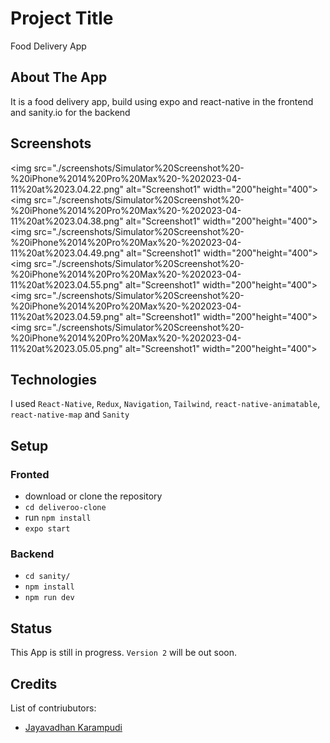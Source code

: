# Project Title

Food Delivery App

## About The App

It is a food delivery app, build using expo and react-native in the frontend and sanity.io for the backend

## Screenshots

<img src="./screenshots/Simulator%20Screenshot%20-%20iPhone%2014%20Pro%20Max%20-%202023-04-11%20at%2023.04.22.png" alt="Screenshot1" width="200"height="400">
<img src="./screenshots/Simulator%20Screenshot%20-%20iPhone%2014%20Pro%20Max%20-%202023-04-11%20at%2023.04.38.png" alt="Screenshot1" width="200"height="400">
<img src="./screenshots/Simulator%20Screenshot%20-%20iPhone%2014%20Pro%20Max%20-%202023-04-11%20at%2023.04.49.png" alt="Screenshot1" width="200"height="400">
<img src="./screenshots/Simulator%20Screenshot%20-%20iPhone%2014%20Pro%20Max%20-%202023-04-11%20at%2023.04.55.png" alt="Screenshot1" width="200"height="400">
<img src="./screenshots/Simulator%20Screenshot%20-%20iPhone%2014%20Pro%20Max%20-%202023-04-11%20at%2023.04.59.png" alt="Screenshot1" width="200"height="400">
<img src="./screenshots/Simulator%20Screenshot%20-%20iPhone%2014%20Pro%20Max%20-%202023-04-11%20at%2023.05.05.png" alt="Screenshot1" width="200"height="400">

## Technologies

I used `React-Native`, `Redux`, `Navigation`, `Tailwind`, `react-native-animatable`, `react-native-map` and `Sanity`

## Setup

### Fronted

- download or clone the repository
- `cd deliveroo-clone`
- run `npm install`
- `expo start`

### Backend

- `cd sanity/`
- `npm install`
- `npm run dev`

## Status

This App is still in progress. `Version 2` will be out soon.

## Credits

List of contriubutors:

- [Jayavadhan Karampudi](https://jayavardhan3112.github.io)
